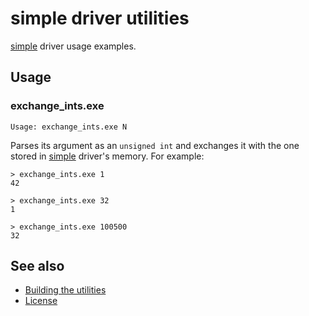 simple driver utilities
=======================

[simple] driver usage examples.

[simple]: ../../km/src/simple

Usage
-----

### exchange_ints.exe

```
Usage: exchange_ints.exe N
```

Parses its argument as an `unsigned int` and exchanges it with the one stored
in [simple] driver's memory.
For example:

```
> exchange_ints.exe 1
42
```

```
> exchange_ints.exe 32
1
```

```
> exchange_ints.exe 100500
32
```

See also
--------

* [Building the utilities]
* [License]

[Building the utilities]: ../README.md#building-the-utilities
[License]: ../../README.md#license
